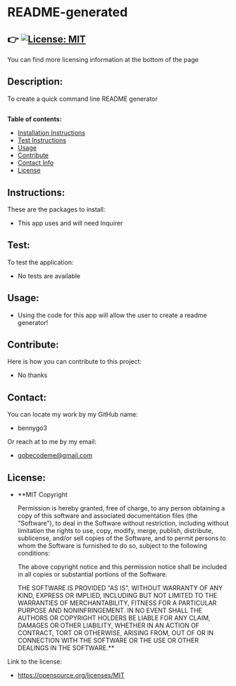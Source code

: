 
# **README-generated**

##  :point_right: [![License: MIT](https://img.shields.io/badge/License-MIT-brightgreen.svg)](https://opensource.org/licenses/MIT)
  You can find more licensing information at the bottom of the page           
  
## **Description:** 
  
  To create a quick command line README generator

## 
**Table of contents:**
- [Installation Instructions](#Instructions)
- [Test Instructions](#Test)
- [Usage](#Usage)
- [Contribute](#Contribute)
- [Contact Info](#Contact)
- [License](#License)


## **Instructions:**

These are the packages to install:

  - This app uses and will need Inquirer

## **Test:**
  
To test the application:

  - No tests are available

## **Usage:**

  - Using the code for this app will allow the user to create a readme generator!

## **Contribute:**

Here is how you can contribute to this project:
  
  - No thanks

## **Contact:**

You can locate my work by my GitHub name:
  
  - bennygo3

Or reach at to me by my email:
  
  - gobecodeme@gmail.com

## **License:**

  - **MIT
      Copyright <YEAR> <COPYRIGHT HOLDER>

      Permission is hereby granted, free of charge, to any person obtaining a copy of this software and associated documentation files (the "Software"), to deal in the Software without restriction, including without limitation the rights to use, copy, modify, merge, publish, distribute, sublicense, and/or sell copies of the Software, and to permit persons to whom the Software is furnished to do so, subject to the following conditions:

      The above copyright notice and this permission notice shall be included in all copies or substantial portions of the Software.

      THE SOFTWARE IS PROVIDED "AS IS", WITHOUT WARRANTY OF ANY KIND, EXPRESS OR IMPLIED, INCLUDING BUT NOT LIMITED TO THE WARRANTIES OF MERCHANTABILITY, FITNESS FOR A PARTICULAR PURPOSE AND NONINFRINGEMENT. IN NO EVENT SHALL THE AUTHORS OR COPYRIGHT HOLDERS BE LIABLE FOR ANY CLAIM, DAMAGES OR OTHER LIABILITY, WHETHER IN AN ACTION OF CONTRACT, TORT OR OTHERWISE, ARISING FROM, OUT OF OR IN CONNECTION WITH THE SOFTWARE OR THE USE OR OTHER DEALINGS IN THE SOFTWARE.**
 
Link to the license:

  - https://opensource.org/licenses/MIT
